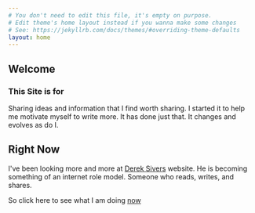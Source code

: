 ```yaml
---
# You don't need to edit this file, it's empty on purpose.
# Edit theme's home layout instead if you wanna make some changes
# See: https://jekyllrb.com/docs/themes/#overriding-theme-defaults
layout: home
---
```

 
## Welcome

### This Site is for
Sharing ideas and information that I find worth sharing.
I started it to help me motivate myself to write more. It has done just that.
It changes and evolves as do I.  

## Right Now
I've been looking more and more at [Derek Sivers](https://sivers.org/) website. He is becoming something of an internet role model. Someone who reads, writes, and shares.

So click here to see what I am doing [now](http://www.carverd.com/now)
